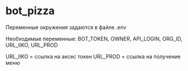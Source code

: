 # bot_pizza

Переменные окружения задаются в файле .env

Необходимые переменные: BOT_TOKEN, OWNER, API_LOGIN, ORG_ID, URL_IIKO, URL_PROD


URL_IIKO = ссылка на аксес токен
URL_PROD = ссылка на получение меню
